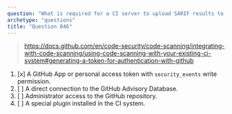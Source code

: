 ```yaml
---
question: "What is required for a CI server to upload SARIF results to GitHub?"
archetype: "questions"
title: "Question 046"
---
```


> https://docs.github.com/en/code-security/code-scanning/integrating-with-code-scanning/using-code-scanning-with-your-existing-ci-system#generating-a-token-for-authentication-with-github
1. [x] A GitHub App or personal access token with `security_events` write permission.
1. [ ] A direct connection to the GitHub Advisory Database.
1. [ ] Administrator access to the GitHub repository.
1. [ ] A special plugin installed in the CI system.
